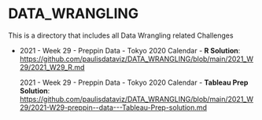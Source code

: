 # DATA_WRANGLING

This is a directory that includes all Data Wrangling related Challenges

* 2021 - Week 29 - Preppin Data - Tokyo 2020 Calendar - **R Solution**: 
 <https://github.com/paulisdataviz/DATA_WRANGLING/blob/main/2021_W29/2021_W29_R.md>
 
  2021 - Week 29 - Preppin Data - Tokyo 2020 Calendar - **Tableau Prep Solution**: 
 <https://github.com/paulisdataviz/DATA_WRANGLING/blob/main/2021_W29/2021-W29-preppin--data---Tableau-Prep-solution.md>
